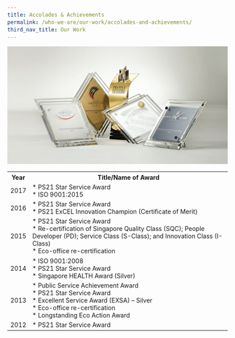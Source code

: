 ```yaml
---
title: Accolades & Achievements
permalink: /who-we-are/our-work/accolades-and-achievements/
third_nav_title: Our Work
---
```


<img src="/images/cpib-awards.jpg" alt="cpib awards">

<table>
  <tr>
    <th><span style="font-weight:bold">Year</span></th>
    <th>Title/Name of Award</th>
  </tr>

  <tr>
    <td>2017</td>
    <td>
      * PS21 Star Service Award<br>
      * ISO 9001:2015
    </td>
  </tr>

  <tr>
    <td>2016</td>
    <td>
      * PS21 Star Service Award<br>
      * PS21 ExCEL Innovation Champion (Certificate of Merit)
    </td>
  </tr>

  <tr>
    <td>2015</td>
    <td>
      * PS21 Star Service Award<br>
      * Re-certification of Singapore Quality Class (SQC); People Developer (PD); Service Class (S-Class); and Innovation Class (I-Class)<br>
      * Eco-office re-certification
    </td>
  </tr>

  <tr>
    <td>2014</td>
    <td>
      * ISO 9001:2008<br>
      * PS21 Star Service Award<br>
      * Singapore HEALTH Award (Silver)
    </td>
  </tr>

  <tr>
    <td>2013</td>
    <td>
      * Public Service Achievement Award<br>
      * PS21 Star Service Award<br>
      * Excellent Service Award (EXSA) – Silver<br>
      * Eco-office re-certification<br>
      * Longstanding Eco Action Award
    </td>
  </tr>
  
  <tr>
    <td>2012</td>
    <td>
      * PS21 Star Service Award
    </td>
  </tr>
  
</table>
